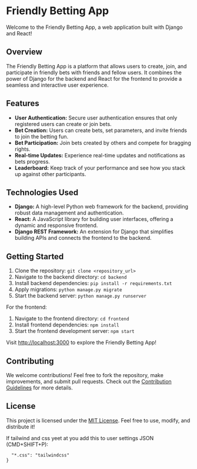 # Friendly Betting App

Welcome to the Friendly Betting App, a web application built with Django and React!

## Overview

The Friendly Betting App is a platform that allows users to create, join, and participate in friendly bets with friends and fellow users. It combines the power of Django for the backend and React for the frontend to provide a seamless and interactive user experience.

## Features

- **User Authentication:** Secure user authentication ensures that only registered users can create or join bets.
- **Bet Creation:** Users can create bets, set parameters, and invite friends to join the betting fun.
- **Bet Participation:** Join bets created by others and compete for bragging rights.
- **Real-time Updates:** Experience real-time updates and notifications as bets progress.
- **Leaderboard:** Keep track of your performance and see how you stack up against other participants.

## Technologies Used

- **Django:** A high-level Python web framework for the backend, providing robust data management and authentication.
- **React:** A JavaScript library for building user interfaces, offering a dynamic and responsive frontend.
- **Django REST Framework:** An extension for Django that simplifies building APIs and connects the frontend to the backend.

## Getting Started

1. Clone the repository: `git clone <repository_url>`
2. Navigate to the backend directory: `cd backend`
3. Install backend dependencies: `pip install -r requirements.txt`
4. Apply migrations: `python manage.py migrate`
5. Start the backend server: `python manage.py runserver`

For the frontend:

1. Navigate to the frontend directory: `cd frontend`
2. Install frontend dependencies: `npm install`
3. Start the frontend development server: `npm start`

Visit [http://localhost:3000](http://localhost:3000) to explore the Friendly Betting App!

## Contributing

We welcome contributions! Feel free to fork the repository, make improvements, and submit pull requests. Check out the [Contribution Guidelines](CONTRIBUTING.md) for more details.

## License

This project is licensed under the [MIT License](LICENSE). Feel free to use, modify, and distribute it!

If tailwind and css yeet at you add this to user settings JSON (CMD+SHIFT+P): 
```"files.associations": {
  "*.css": "tailwindcss"
}
```
